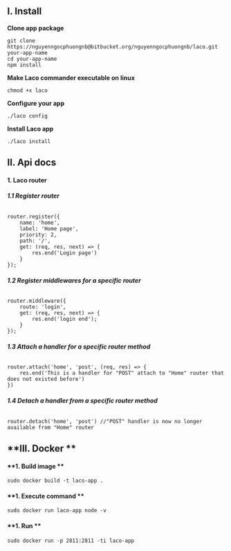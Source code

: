 ## **I. Install**
**Clone app package**
```
git clone https://nguyenngocphuongnb@bitbucket.org/nguyenngocphuongnb/laco.git your-app-name
cd your-app-name
npm install
```
**Make Laco commander executable on linux**
```
chmod +x laco
```
**Configure your app**
```
./laco config
```
**Install Laco app**
```
./laco install
```
## **II. Api docs**
#### **1. Laco router**
###### **1.1 Register router**

```
router.register({
    name: 'home',
    label: 'Home page',
    priority: 2,
    path: '/',
    get: (req, res, next) => {
        res.end('Login page')
    }
});
```
###### **1.2 Register middlewares for a specific router**
```
router.middleware({
    route: 'login',
    get: (req, res, next) => {
        res.end('login end');
    }
});
```
###### **1.3 Attach a handler for a specific router method**
```
router.attach('home', 'post', (req, res) => {
    res.end('This is a handler for "POST" attach to "Home" router that does not existed before')
})
```
###### **1.4 Detach a handler from a specific router method**
```
router.detach('home', 'post') //"POST" handler is now no longer available from "Home" router
```

## **III. Docker **
#### **1. Build image **
```
sudo docker build -t laco-app .
```

#### **1. Execute command **
```
sudo docker run laco-app node -v
```

#### **1. Run **
```
sudo docker run -p 2811:2811 -ti laco-app
```